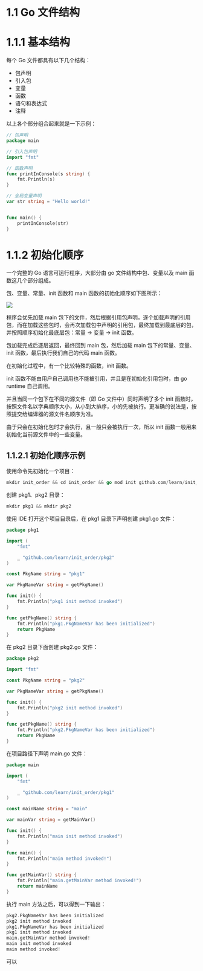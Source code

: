 # 1.1 Go 文件结构

# 1.1.1 基本结构

每个 Go 文件都具有以下几个结构：

- 包声明
- 引入包
- 变量
- 函数
- 语句和表达式
- 注释

以上各个部分组合起来就是一下示例：

```go
// 包声明
package main

// 引入包声明
import "fmt"

// 函数声明
func printInConsole(s string) {
    fmt.Println(s)
}

// 全局变量声明
var str string = "Hello world!"


func main() {
    printInConsole(str)
}
```

# 1.1.2 初始化顺序

一个完整的 Go 语言可运行程序，大部分由 go 文件结构中包、变量以及 main 函数这几个部分组成。

包、变量、常量、init 函数和 main 函数的初始化顺序如下图所示：

![](static/Dw3jbDN0HoxYpzxLLUwcDulCnIg.png)

程序会优先加载 main 包下的文件，然后根据引用包声明，逐个加载声明的引用包，而在加载这些包时，会再次加载包中声明的引用包，最终加载到最底层的包，并按照顺序初始化最底层包：常量 -> 变量 -> init 函数。

包加载完成后逐层返回，最终回到 main 包，然后加载 main 包下的常量、变量、init 函数，最后执行我们自己的代码 main 函数。

在初始化过程中，有一个比较特殊的函数，init 函数。

init 函数不能由用户自己调用也不能被引用，并且是在初始化引用包时，由 go runtime 自己调用。

并且当同一个包下在不同的源文件（即 Go 文件中）同时声明了多个 init 函数时，按照文件名以字典顺序大小，从小到大排序，小的先被执行。更准确的说法是，按照提交给编译器的源文件名顺序为准。

由于只会在初始化包时才会执行，且一般只会被执行一次，所以 init 函数一般用来初始化当前源文件中的一些变量。

## 1.1.2.1 初始化顺序示例

使用命令先初始化一个项目：

```go
mkdir init_order && cd init_order && go mod init github.com/learn/init_order
```

创建 pkg1、pkg2 目录：

```go
mkdir pkg1 && mkdir pkg2
```

使用 IDE 打开这个项目目录后，在 pkg1 目录下声明创建 pkg1.go 文件：

```go
package pkg1

import (
    "fmt"

    _ "github.com/learn/init_order/pkg2"
)

const PkgName string = "pkg1"

var PkgNameVar string = getPkgName()

func init() {
    fmt.Println("pkg1 init method invoked")
}

func getPkgName() string {
    fmt.Println("pkg1.PkgNameVar has been initialized")
    return PkgName
}
```

在 pkg2 目录下面创建 pkg2.go 文件：

```go
package pkg2

import "fmt"

const PkgName string = "pkg2"

var PkgNameVar string = getPkgName()

func init() {
    fmt.Println("pkg2 init method invoked")
}

func getPkgName() string {
    fmt.Println("pkg2.PkgNameVar has been initialized")
    return PkgName
}
```

在项目路径下声明 main.go 文件：

```go
package main

import (
    "fmt"

    _ "github.com/learn/init_order/pkg1"
)

const mainName string = "main"

var mainVar string = getMainVar()

func init() {
    fmt.Println("main init method invoked")
}

func main() {
    fmt.Println("main method invoked!")
}

func getMainVar() string {
    fmt.Println("main.getMainVar method invoked!")
    return mainName
}
```

执行 main 方法之后，可以得到一下输出：

```go
pkg2.PkgNameVar has been initialized
pkg2 init method invoked
pkg1.PkgNameVar has been initialized
pkg1 init method invoked
main.getMainVar method invoked!
main init method invoked
main method invoked!
```

可以